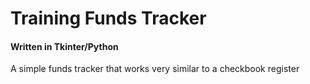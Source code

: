# Training Funds Tracker
#### Written in Tkinter/Python

A simple funds tracker that works very similar to a checkbook register